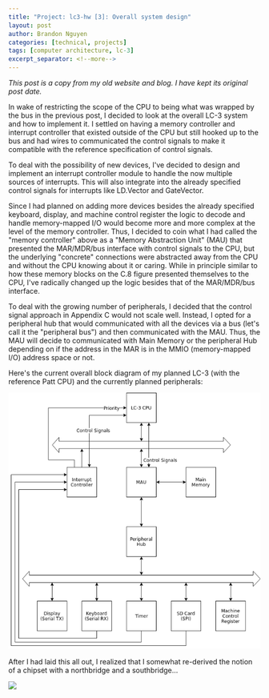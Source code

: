 ```yaml
---
title: "Project: lc3-hw [3]: Overall system design"
layout: post
author: Brandon Nguyen
categories: [technical, projects]
tags: [computer architecture, lc-3]
excerpt_separator: <!--more-->
---
```


*This post is a copy from my old website and blog. I have kept its original post date.*

In wake of restricting the scope of the CPU to being what was wrapped by the bus in the previous post,
I decided to look at the overall LC-3 system and how to implement it.
I settled on having a memory controller and interrupt controller that existed outside
of the CPU but still hooked up to the bus and had wires to communicated the control signals
to make it compatible with the reference specification of control signals.

<!--more-->

To deal with the possibility of new devices, I've decided to design and implement
an interrupt controller module to handle the now multiple sources of interrupts.
This will also integrate into the already specified control signals for interrupts
like LD.Vector and GateVector.

Since I had planned on adding more devices besides the already specified keyboard,
display, and machine control register the logic to decode and handle memory-mapped I/O
would become more and more complex at the level of the memory controller.
Thus, I decided to coin what I had called the "memory controller" above as a
"Memory Abstraction Unit" (MAU) that presented the MAR/MDR/bus interface with control signals to the CPU,
but the underlying "concrete" connections were abstracted away from the CPU and 
without the CPU knowing about it or caring.
While in principle similar to how these memory blocks on the C.8 figure presented themselves to the CPU,
I've radically changed up the logic besides that of the MAR/MDR/bus interface.

To deal with the growing number of peripherals, I decided that the control signal approach
in Appendix C would not scale well.
Instead, I opted for a peripheral hub that would communicated with all the devices via a bus
(let's call it the "peripheral bus") and then communicated with the MAU.
Thus, the MAU will decide to communicated with Main Memory or the peripheral Hub depending
on if the address in the MAR is in the MMIO (memory-mapped I/O) address space or not.

Here's the current overall block diagram of my planned LC-3 (with the reference Patt CPU) and
the currently planned peripherals:

<a href="/assets/img/blog/technical/projects/2019-06-12-lc3-patt.png" target="_blank"><img class="post-img" style="background-color: white;" src="/assets/img/blog/technical/projects/2019-06-12-lc3-patt.png"/></a>

After I had laid this all out, I realized that I somewhat re-derived the notion of a chipset with a northbridge
and a southbridge...

<a href="https://en.wikipedia.org/wiki/Northbridge_(computing)" target="_blank"><img class="post-img" style="background-color: white;" src="https://upload.wikimedia.org/wikipedia/commons/thumb/b/bd/Motherboard_diagram.svg/498px-Motherboard_diagram.svg.png"/></a>

